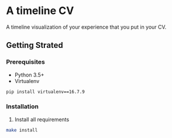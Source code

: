 # A timeline CV

A timeline visualization of your experience that you put in your CV.

## Getting Strated

### Prerequisites
* Python 3.5+
* Virtualenv
```sh
pip install virtualenv==16.7.9
```

### Installation

1. Install all requirements
```sh
make install
```